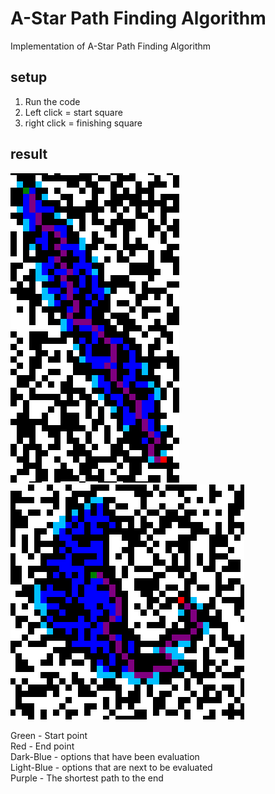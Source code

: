 # A-Star Path Finding Algorithm

Implementation of A-Star Path Finding Algorithm

## setup
1. Run the code
2. Left click = start square
3. right click = finishing square

## result
![](images/example1.png)
![](images/example2.png)

Green - Start point  
Red - End point  
Dark-Blue - options that have been evaluation  
Light-Blue - options that are next to be evaluated  
Purple - The shortest path to the end